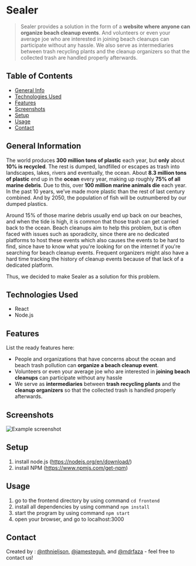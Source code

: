 # Sealer
> Sealer provides a solution in the form of a **website where anyone can organize beach cleanup events**. And volunteers or even your average joe who are interested in joining beach cleanups can participate without any hassle. We also serve as intermediaries between trash recycling plants and the cleanup organizers so that the collected trash are handled properly afterwards.

## Table of Contents
* [General Info](#general-information)
* [Technologies Used](#technologies-used)
* [Features](#features)
* [Screenshots](#screenshots)
* [Setup](#setup)
* [Usage](#usage)
* [Contact](#contact)
<!-- * [License](#license) -->


## General Information
The world produces **300 million tons of plastic** each year, but **only** about **10% is recycled**. The rest is dumped, landfilled or escapes as trash into landscapes, lakes, rivers and eventually, the ocean. About **8.3 million tons of plastic** end up in the **ocean** every year, making up roughly **75% of all marine debris**. Due to this, over **100 million marine animals die** each year. In the past 10 years, we’ve made more plastic than the rest of last century combined. And by 2050, the population of fish will be outnumbered by our dumped plastics. 

Around 15% of those marine debris usually end up back on our beaches, and when the tide is high, it is common that those trash can get carried back to the ocean. Beach cleanups aim to help this problem, but is often faced with issues such as sporadicity, since there are no dedicated platforms to host these events which also causes the events to be hard to find, since have to know what you're looking for on the internet if you're searching for beach cleanup events. Frequent organizers might also have a hard time tracking the history of cleanup events because of that lack of a dedicated platform. 

Thus, we decided to make Sealer as a solution for this problem.

## Technologies Used
- React
- Node.js


## Features
List the ready features here:
- People and organizations that have concerns about the ocean and beach trash pollution can **organize a beach cleanup event**. 
- Volunteers or even your average joe who are interested in **joining beach cleanups** can participate without any hassle
- We serve as **intermediaries** between **trash recycling plants** and the **cleanup organizers** so that the collected trash is handled properly afterwards.


## Screenshots
![Example screenshot](./img/screenshot.png)
<!-- If you have screenshots you'd like to share, include them here. -->


## Setup
1. install node.js (https://nodejs.org/en/download/)
2. install NPM (https://www.npmjs.com/get-npm)

## Usage
1. go to the frontend directory by using command `cd frontend`
2. install all dependencies by using command `npm install`
3. start the program by using command `npm start`
4. open your browser, and go to localhost:3000


## Contact
Created by : [@nthnieljson](https://github.com/nthnieljson), [@jamesteguh](https://github.com/jamesteguh), and [@mdrfaza](https://github.com/MDrFaza) - feel free to contact us!
